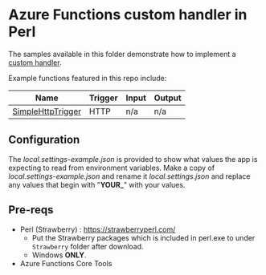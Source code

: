 # Azure Functions custom handler in Perl

The samples available in this folder demonstrate how to implement a [custom handler](https://docs.microsoft.com/azure/azure-functions/functions-custom-handlers).

Example functions featured in this repo include:

| Name | Trigger | Input | Output |
|------|---------|-------|--------|
| [SimpleHttpTrigger](../../../tree/master/Perl/SimpleHttpTrigger) | HTTP | n/a   | n/a |

## Configuration

The *local.settings-example.json* is provided to show what values the app is expecting to read from environment variables. Make a copy of *local.settings-example.json* and rename it *local.settings.json* and replace any values that begin with "**YOUR_**" with your values.

## Pre-reqs

- Perl (Strawberry) : https://strawberryperl.com/
    - Put the Strawberry packages which is included in perl.exe to under `Strawberry` folder after download.
    - Windows **ONLY**.
- Azure Functions Core Tools
